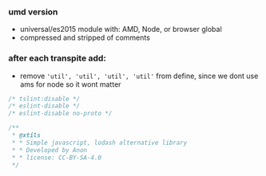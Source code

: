 ### umd version
- universal/es2015 module with: AMD, Node, or browser global
- compressed and stripped of comments


### after each transpite add:

- remove `'util', 'util', 'util', 'util'` from define, since we dont use ams for node so it wont matter
```js
/* tslint:disable */
/* eslint-disable */
/* eslint-disable no-proto */

/**
 * @xtils
 * * Simple javascript, lodash alternative library
 * * Developed by Anon
 * * license: CC-BY-SA-4.0
 */

```